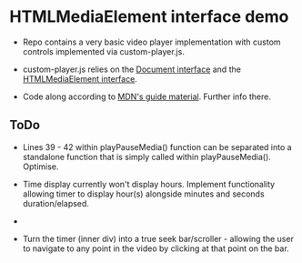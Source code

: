 # HTMLMediaElement interface demo

- Repo contains a very basic video player implementation with custom controls implemented via custom-player.js. 

- custom-player.js relies on the [Document interface](https://developer.mozilla.org/en-US/docs/Web/API/Document) and the [HTMLMediaElement interface](https://developer.mozilla.org/en-US/docs/Web/API/HTMLMediaElement).

- Code along according to [MDN's guide material](https://developer.mozilla.org/en-US/docs/Learn/JavaScript/Client-side_web_APIs/Video_and_audio_APIs#summary). Further info there. 

## ToDo

- Lines 39 - 42 within playPauseMedia() function can be separated into a standalone function that is simply called within playPauseMedia(). Optimise. 

- Time display currently won't display hours. Implement functionality allowing timer to display hour(s) alongside minutes and seconds duration/elapsed.

- <audio> elements have the same HTMLMediaElement functionality available. Implement audio example alongside. 

- Turn the timer (inner div) into a true seek bar/scroller - allowing the user to navigate to any point in the video by clicking at that point on the bar. 
